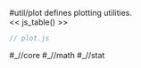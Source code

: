 #util/plot defines plotting utilities.  
<< js_table() >>

```js_removed:plot.js
// plot.js
```
<p> #_//core #_//math #_//stat